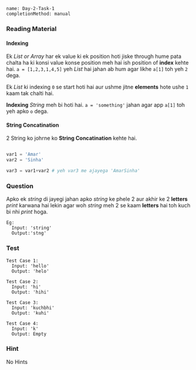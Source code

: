 ```ngMeta
name: Day-2-Task-1
completionMethod: manual
```

### Reading Material

#### Indexing
Ek *List or Array* har ek value ki ek position hoti jiske through hume pata chalta ha ki konsi value konse position meh hai ish position of **index** kehte hai.
`a = [1,2,3,1,4,5]` yeh *List* hai jahan ab hum agar likhe `a[1]` toh yeh `2` dega.

Ek *List* ki indexing `0` se start hoti hai aur ushme jitne **elements** hote ushe `1` kaam tak chalti hai.

**Indexing** *String* meh bi hoti hai.
`a = 'something'` jahan agar app `a[1]` toh yeh apko `o` dega.

#### String Concatination

2 String ko johrne ko **String Concatination** kehte hai.

```python

var1 = 'Amar'
var2 = 'Sinha'

var3 = var1+var2 # yeh var3 me ajayega 'AmarSinha'
```
### Question
Apko ek *string* di jayegi jahan apko *string* ke phele 2 aur akhir ke 2 **letters** *print* karwana hai lekin agar woh *string* meh 2 se kaam **letters** hai toh kuch bi nhi *print* hoga.

```
Eg:
  Input: 'string'
  Output:'stng'
```

### Test

```
Test Case 1:
  Input: 'hello'
  Output: 'helo'

```

```
Test Case 2:
  Input: 'hi'
  Output: 'hihi'
```

```
Test Case 3:
  Input: 'kuchbhi'
  Output: 'kuhi'
```

```
Test Case 4:
  Input: 'k'
  Output: Empty
```

### Hint
No Hints
<!-- string ko add karte jao ek variable meh jishme `''` string ho. -->
